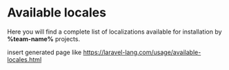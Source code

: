 # Available locales

Here you will find a complete list of localizations available for installation by **%team-name%** projects.

insert generated page like https://laravel-lang.com/usage/available-locales.html
